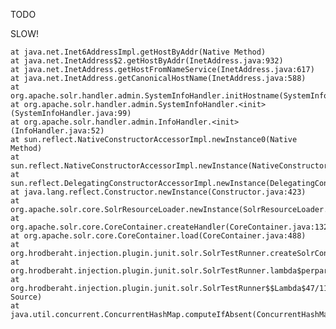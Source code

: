 TODO





SLOW!

	at java.net.Inet6AddressImpl.getHostByAddr(Native Method)
	at java.net.InetAddress$2.getHostByAddr(InetAddress.java:932)
	at java.net.InetAddress.getHostFromNameService(InetAddress.java:617)
	at java.net.InetAddress.getCanonicalHostName(InetAddress.java:588)
	at org.apache.solr.handler.admin.SystemInfoHandler.initHostname(SystemInfoHandler.java:113)
	at org.apache.solr.handler.admin.SystemInfoHandler.<init>(SystemInfoHandler.java:99)
	at org.apache.solr.handler.admin.InfoHandler.<init>(InfoHandler.java:52)
	at sun.reflect.NativeConstructorAccessorImpl.newInstance0(Native Method)
	at sun.reflect.NativeConstructorAccessorImpl.newInstance(NativeConstructorAccessorImpl.java:62)
	at sun.reflect.DelegatingConstructorAccessorImpl.newInstance(DelegatingConstructorAccessorImpl.java:45)
	at java.lang.reflect.Constructor.newInstance(Constructor.java:423)
	at org.apache.solr.core.SolrResourceLoader.newInstance(SolrResourceLoader.java:637)
	at org.apache.solr.core.CoreContainer.createHandler(CoreContainer.java:1321)
	at org.apache.solr.core.CoreContainer.load(CoreContainer.java:488)
	at org.hrodberaht.injection.plugin.junit.solr.SolrTestRunner.createSolrContainer(SolrTestRunner.java:137)
	at org.hrodberaht.injection.plugin.junit.solr.SolrTestRunner.lambda$perpareSolrHomeAndStart$0(SolrTestRunner.java:116)
	at org.hrodberaht.injection.plugin.junit.solr.SolrTestRunner$$Lambda$47/1138697171.apply(Unknown Source)
	at java.util.concurrent.ConcurrentHashMap.computeIfAbsent(ConcurrentHashMap.java:1660)